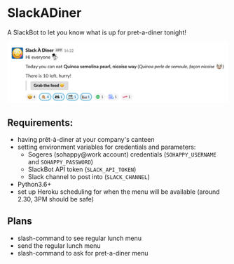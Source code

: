 # SlackADiner

A SlackBot to let you know what is up for pret-a-diner tonight!

![screenshot of the bot in action for the first time](screenshot.png)

## Requirements:

- having prêt-à-diner at your company's canteen
- setting environment variables for credentials and parameters:
  - Sogeres (sohappy@work account) credentials (`SOHAPPY_USERNAME` and `SOHAPPY_PASSWORD`)
  - SlackBot API token (`SLACK_API_TOKEN`)
  - Slack channel to post into (`SLACK_CHANNEL`)
- Python3.6+
- set up Heroku scheduling for when the menu will be available (around 2.30, 3PM should be safe)

## Plans

- slash-command to see regular lunch menu
- send the regular lunch menu
- slash-command to ask for pret-a-diner menu
